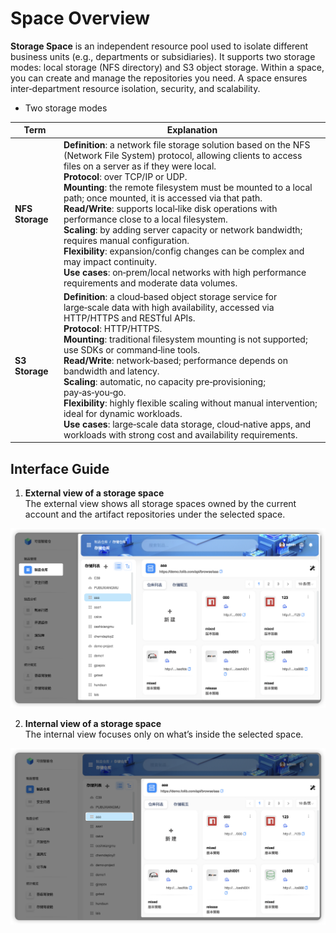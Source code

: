 # Space Overview

**Storage Space** is an independent resource pool used to isolate different business units (e.g., departments or subsidiaries). It supports two storage modes: local storage (NFS directory) and S3 object storage. Within a space, you can create and manage the repositories you need. A space ensures inter‑department resource isolation, security, and scalability.

- Two storage modes

| Term | Explanation |
|------|-------------|
| **NFS Storage** | **Definition**: a network file storage solution based on the NFS (Network File System) protocol, allowing clients to access files on a server as if they were local.<br>**Protocol**: over TCP/IP or UDP.<br>**Mounting**: the remote filesystem must be mounted to a local path; once mounted, it is accessed via that path.<br>**Read/Write**: supports local‑like disk operations with performance close to a local filesystem.<br>**Scaling**: by adding server capacity or network bandwidth; requires manual configuration.<br>**Flexibility**: expansion/config changes can be complex and may impact continuity.<br>**Use cases**: on‑prem/local networks with high performance requirements and moderate data volumes. |
| **S3 Storage**  | **Definition**: a cloud‑based object storage service for large‑scale data with high availability, accessed via HTTP/HTTPS and RESTful APIs.<br>**Protocol**: HTTP/HTTPS.<br>**Mounting**: traditional filesystem mounting is not supported; use SDKs or command‑line tools.<br>**Read/Write**: network‑based; performance depends on bandwidth and latency.<br>**Scaling**: automatic, no capacity pre‑provisioning; pay‑as‑you‑go.<br>**Flexibility**: highly flexible scaling without manual intervention; ideal for dynamic workloads.<br>**Use cases**: large‑scale data storage, cloud‑native apps, and workloads with strong cost and availability requirements. |

## Interface Guide

1. **External view of a storage space**  
   The external view shows all storage spaces owned by the current account and the artifact repositories under the selected space.

![External view](outer_view.52d90f82.png)

2. **Internal view of a storage space**  
   The internal view focuses only on what’s inside the selected space.

![Internal view](inner_view.93bea1fe.png)
